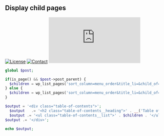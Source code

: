 ## Display child pages
[![License](https://img.shields.io/github/license/dedewiweka/snippets?color=brightgreen)](https://github.com/dedewiweka/snippets/blob/main/LICENSE) [![Contact](https://img.shields.io/badge/contact-Dede%20Wiweka-orange)](https://dede.wiweka.com/development) ![File size](https://img.shields.io/github/size/dedewiweka/snippets/Navigations/display-child-pages.md) 
```php
global $post;

if(is_page() && $post->post_parent) {
  $children = wp_list_pages('sort_column=menu_order&title_li=&child_of=' . $post->post_parent . '&echo=0');
} else {
  $children = wp_list_pages('sort_column=menu_order&title_li=&child_of=' . $post->ID . '&echo=0'); 
}

$output = '<div class="table-of-contents">';
  $output	.= '<h2 class="table-of-contents__heading">' . __('Table of Contents', 'text-domain') . '</h2>';
  $output .= '<ul class="table-of-contents__list">' . $children . '</ul>';
$output .= '</div>';

echo $output;
```